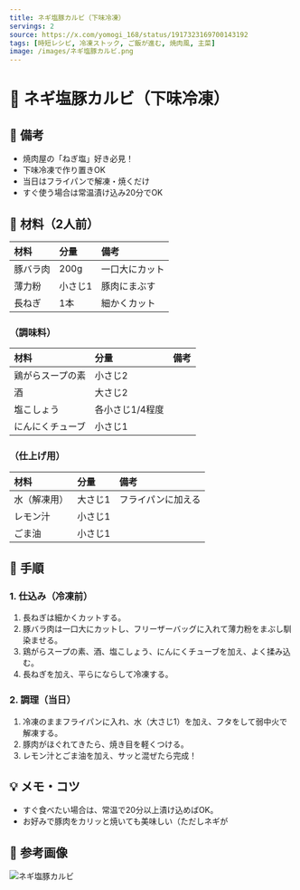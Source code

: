 ```yaml
---
title: ネギ塩豚カルビ（下味冷凍）
servings: 2
source: https://x.com/yomogi_168/status/1917323169700143192
tags: [時短レシピ, 冷凍ストック, ご飯が進む, 焼肉風, 主菜]
image: /images/ネギ塩豚カルビ.png
---
```


# 🍳 ネギ塩豚カルビ（下味冷凍）

## 📝 備考
- 焼肉屋の「ねぎ塩」好き必見！
- 下味冷凍で作り置きOK
- 当日はフライパンで解凍・焼くだけ
- すぐ使う場合は常温漬け込み20分でOK

## 🛒 材料（2人前）
| 材料 | 分量 | 備考 |
|:---|:---|:---|
| 豚バラ肉 | 200g | 一口大にカット |
| 薄力粉 | 小さじ1 | 豚肉にまぶす |
| 長ねぎ | 1本 | 細かくカット |

### （調味料）
| 材料 | 分量 | 備考 |
|:---|:---|:---|
| 鶏がらスープの素 | 小さじ2 | |
| 酒 | 大さじ2 | |
| 塩こしょう | 各小さじ1/4程度 | |
| にんにくチューブ | 小さじ1 | |

### （仕上げ用）
| 材料 | 分量 | 備考 |
|:---|:---|:---|
| 水（解凍用） | 大さじ1 | フライパンに加える |
| レモン汁 | 小さじ1 | |
| ごま油 | 小さじ1 | |

## 🥣 手順

### 1. 仕込み（冷凍前）
1. 長ねぎは細かくカットする。
2. 豚バラ肉は一口大にカットし、フリーザーバッグに入れて薄力粉をまぶし馴染ませる。
3. 鶏がらスープの素、酒、塩こしょう、にんにくチューブを加え、よく揉み込む。
4. 長ねぎを加え、平らにならして冷凍する。

### 2. 調理（当日）
1. 冷凍のままフライパンに入れ、水（大さじ1）を加え、フタをして弱中火で解凍する。
2. 豚肉がほぐれてきたら、焼き目を軽くつける。
3. レモン汁とごま油を加え、サッと混ぜたら完成！

## 💡 メモ・コツ
- すぐ食べたい場合は、常温で20分以上漬け込めばOK。
- お好みで豚肉をカリッと焼いても美味しい（ただしネギが

## 📸 参考画像

![ネギ塩豚カルビ](/images/ネギ塩豚カルビ.png)
